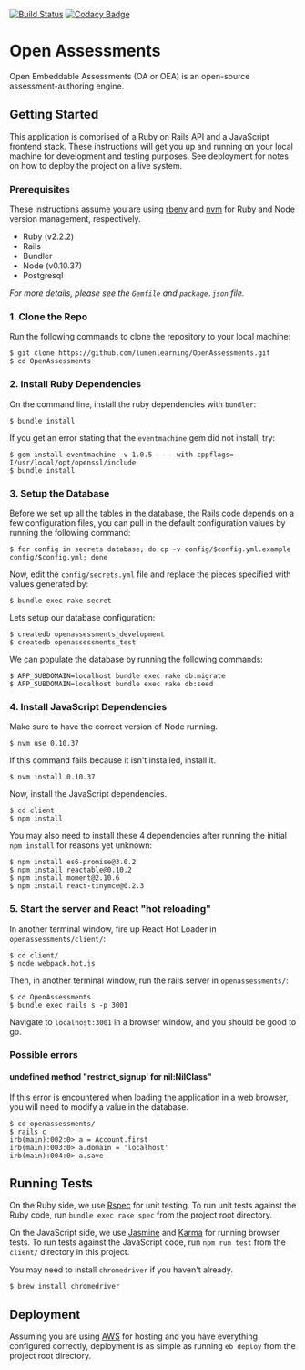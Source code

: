 [![Build Status](https://travis-ci.org/lumenlearning/OpenAssessments.svg?branch=master)](https://travis-ci.org/lumenlearning/OpenAssessments)
[![Codacy Badge](https://api.codacy.com/project/badge/Grade/16b428851c374eb6b6d96c6d2eb7ee4a)](https://www.codacy.com/app/monkecheese/OpenAssessments?utm_source=github.com&amp;utm_medium=referral&amp;utm_content=lumenlearning/OpenAssessments&amp;utm_campaign=Badge_Grade)

# Open Assessments

Open Embeddable Assessments (OA or OEA) is an open-source assessment-authoring engine.

## Getting Started

This application is comprised of a Ruby on Rails API and a JavaScript frontend stack.
These instructions will get you up and running on your local machine for development and testing purposes.
See deployment for notes on how to deploy the project on a live system.

### Prerequisites

These instructions assume you are using
[rbenv](https://github.com/rbenv/rbenv)
and
[nvm](https://github.com/creationix/nvm)
for Ruby and Node version management, respectively.

* Ruby (v2.2.2)
* Rails
* Bundler
* Node (v0.10.37)
* Postgresql

*For more details,
please see the `Gemfile` and `package.json` file.*

### 1. Clone the Repo

Run the following commands to clone the repository to your local machine:

  ```
  $ git clone https://github.com/lumenlearning/OpenAssessments.git
  $ cd OpenAssessments
  ```

### 2. Install Ruby Dependencies

On the command line,
install the ruby dependencies with `bundler`:

  ```
  $ bundle install
  ```

If you get an error stating that the `eventmachine` gem did not install, try:

  ```
  $ gem install eventmachine -v 1.0.5 -- --with-cppflags=-I/usr/local/opt/openssl/include
  $ bundle install
  ```

### 3. Setup the Database

Before we set up all the tables in the database,
the Rails code depends on a few configuration files,
you can pull in the default configuration values by running the following command:

  ```
  $ for config in secrets database; do cp -v config/$config.yml.example config/$config.yml; done
  ```

Now,
edit the `config/secrets.yml` file and replace the pieces specified with values generated by:

  ```
  $ bundle exec rake secret
  ```

Lets setup our database configuration:

  ```
  $ createdb openassessments_development
  $ createdb openassessments_test
  ```

We can populate the database by running the following commands:

  ```
  $ APP_SUBDOMAIN=localhost bundle exec rake db:migrate
  $ APP_SUBDOMAIN=localhost bundle exec rake db:seed
  ```
  
### 4. Install JavaScript Dependencies

Make sure to have the correct version of Node running.

```
$ nvm use 0.10.37
```

If this command fails because it isn't installed,
install it.

```
$ nvm install 0.10.37
```

Now,
install the JavaScript dependencies.

```
$ cd client
$ npm install
```

You may also need to install these 4 dependencies after running the initial `npm install` for reasons yet unknown:

```
$ npm install es6-promise@3.0.2
$ npm install reactable@0.10.2
$ npm install moment@2.10.6
$ npm install react-tinymce@0.2.3
```


### 5. Start the server and React "hot reloading"

In another terminal window,
fire up React Hot Loader in `openassessments/client/`:

  ```
  $ cd client/
  $ node webpack.hot.js
  ```

Then,
in another terminal window,
run the rails server in `openassessments/`:

  ```
  $ cd OpenAssessments
  $ bundle exec rails s -p 3001
  ```

Navigate to `localhost:3001` in a browser window,
and you should be good to go.

### Possible errors

#### undefined method "restrict_signup' for nil:NilClass"

If this error is encountered when loading the application in a web browser,
you will need to modify a value in the database.

  ```
  $ cd openassessments/
  $ rails c
  irb(main):002:0> a = Account.first
  irb(main):003:0> a.domain = 'localhost'
  irb(main):004:0> a.save
  ```

## Running Tests

On the Ruby side,
we use
[Rspec](https://github.com/rspec/rspec)
for unit testing.
To run unit tests against the Ruby code,
run `bundle exec rake spec` from the project root directory.

On the JavaScript side,
we use
[Jasmine](https://github.com/jasmine/jasmine)
and
[Karma](https://github.com/karma-runner/karma)
for running browser tests. 
To run tests against the JavaScript code,
run `npm run test` from the `client/` directory in this project.

You may need to install `chromedriver` if you haven't already.

```
$ brew install chromedriver
```

## Deployment

Assuming you are using
[AWS](https://aws.amazon.com/)
for hosting and you have everything configured correctly,
deployment is as simple as running `eb deploy` from the project root directory.
